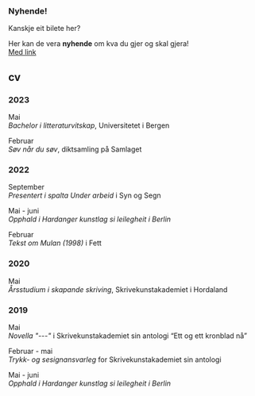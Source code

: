 ### Nyhende!

Kanskje eit bilete her?  
  
Her kan de vera __nyhende__ om kva du gjer og skal gjera!   
[Med link](www.samlaget.no)  

## cv  

### 2023
  
Mai  
_Bachelor i litteraturvitskap_, Universitetet i Bergen  
  
Februar  
_Søv når du søv_, diktsamling på Samlaget  
  
  
### 2022
   
September   
_Presentert i spalta Under arbeid_ i Syn og Segn 

Mai - juni  
_Opphald i Hardanger kunstlag si leilegheit i Berlin_
   
Februar   
_Tekst om Mulan (1998)_ i Fett  
  
  
### 2020  
  
Mai  
_Årsstudium i skapande skriving_, Skrivekunstakademiet i Hordaland  


### 2019

Mai  
_Novella "---"_ i Skrivekunstakademiet sin antologi “Ett og ett kronblad nå”

Februar - mai  
_Trykk- og sesignansvarleg_ for Skrivekunstakademiet sin antologi

Mai - juni  
_Opphald i Hardanger kunstlag si leilegheit i Berlin_


